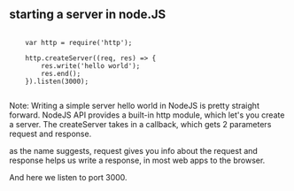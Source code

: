 ## starting a server in node.JS

<pre><code>
    var http = require('http');
    
	http.createServer((req, res) => {
		res.write('hello world');
		res.end();
	}).listen(3000);

</code></pre>

Note:
Writing a simple server hello world in NodeJS is pretty straight forward. 
NodeJS API provides a built-in http module, which let's you create a server. 
The createServer takes in a callback, which gets 2 parameters request and response.

as the name suggests, request gives you info about the request and response helps us write a response, in most web apps to the browser.

And here we listen to port 3000.